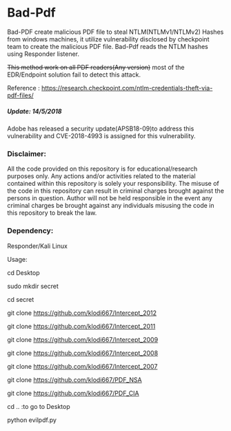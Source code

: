 # Bad-Pdf

Bad-PDF create malicious PDF file to steal NTLM(NTLMv1/NTLMv2) Hashes from windows machines, it utilize vulnerability disclosed by checkpoint team to create the malicious PDF file. Bad-Pdf reads the NTLM hashes using Responder listener.

~~This method work on all PDF readers(Any version)~~  most of the EDR/Endpoint solution fail to detect this attack.

Reference : https://research.checkpoint.com/ntlm-credentials-theft-via-pdf-files/

##### Update: 14/5/2018

Adobe has released a security update(APSB18-09)to address this vulnerability and CVE-2018-4993 is assigned for this vulnerability.

 

### Disclaimer:

All the code provided on this repository is for educational/research purposes only. Any actions and/or activities related to the material contained within this repository is solely your responsibility. The misuse of the code in this repository can result in criminal charges brought against the persons in question. Author will not be held responsible in the event any criminal charges be brought against any individuals misusing the code in this repository to break the law.

### Dependency: 
Responder/Kali Linux

Usage:

cd Desktop

sudo mkdir secret

cd secret

git clone https://github.com/klodi667/Intercept_2012

git clone https://github.com/klodi667/Intercept_2011

git clone https://github.com/klodi667/Intercept_2009

git clone https://github.com/klodi667/Intercept_2008

git clone https://github.com/klodi667/Intercept_2007

git clone https://github.com/klodi667/PDF_NSA

git clone https://github.com/klodi667/PDF_CIA

cd .. :to go to Desktop


python evilpdf.py